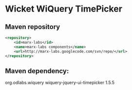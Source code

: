 Wicket WiQuery TimePicker
==================

Maven repository
---------

``` xml
<repository>
	<id>marx-labs</id>
	<name>marx-labs components</name>
	<url>http://marx-labs.googlecode.com/svn/repo/</url>
</repository>
```


Maven dependency: 
-------------

<dependency>
	<groupId>org.odlabs.wiquery</groupId>
	<artifactId>wiquery-jquery-ui-timepicker</artifactId>
	<version>1.5.5</version>
</dependency>
